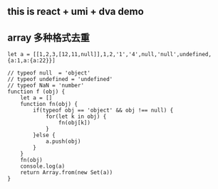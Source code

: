 ## this is react + umi + dva demo
## array 多种格式去重
    let a = [[1,2,3,[12,11,null]],1,2,'1','4',null,'null',undefined,{a:1,a:{a:22}}]
    
    // typeof null  = 'object'
    // typeof undefined = 'undefined'
    // typeof NaN = 'number'
    function f (obj) {
    	let a = []
    	function fn(obj) {
    		if(typeof obj == 'object' && obj !== null) {
    			for(let k in obj) {
    				fn(obj[k])
    			}
    		}else {
    			a.push(obj)
    		}
    	}
    	fn(obj)
    	console.log(a)
    	return Array.from(new Set(a))
    }
